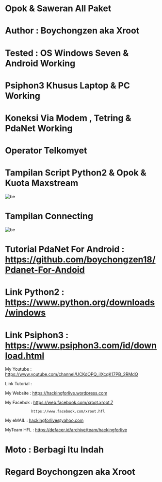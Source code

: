 # Opok & Saweran All Paket 

# Author : Boychongzen aka Xroot

# Tested  : OS Windows Seven & Android Working

# Psiphon3 Khusus Laptop & PC Working

# Koneksi Via Modem , Tetring & PdaNet Working 

# Operator Telkomyet 

# Tampilan Script Python2 & Opok & Kuota Maxstream
![be](https://raw.githubusercontent.com/boychongzen18/Scripts2-Laptop/master/uler.jpg)
# Tampilan Connecting 
![be](https://raw.githubusercontent.com/boychongzen18/Scripts2-Laptop/master/yt.jpg)

# Tutorial PdaNet For Android : https://github.com/boychongzen18/Pdanet-For-Andoid

# Link Python2  : https://www.python.org/downloads/windows

# Link Psiphon3 : https://www.psiphon3.com/id/download.html

My Youtube    : https://www.youtube.com/channel/UCKdOPQ_iIXcqK17PB_2RMdQ

Link Tutorial : 


My Website    : https://hackingforlive.wordpress.com

My Facebok    : https://web.facebook.com/xroot.xroot.7

                https://www.facebook.com/xroot.hfl

My eMAIL      : hackingforlive@yahoo.com

MyTeam HFL    : https://defacer.id/archive/team/hackingforlive

# Moto : Berbagi Itu Indah

# Regard Boychongzen aka Xroot
